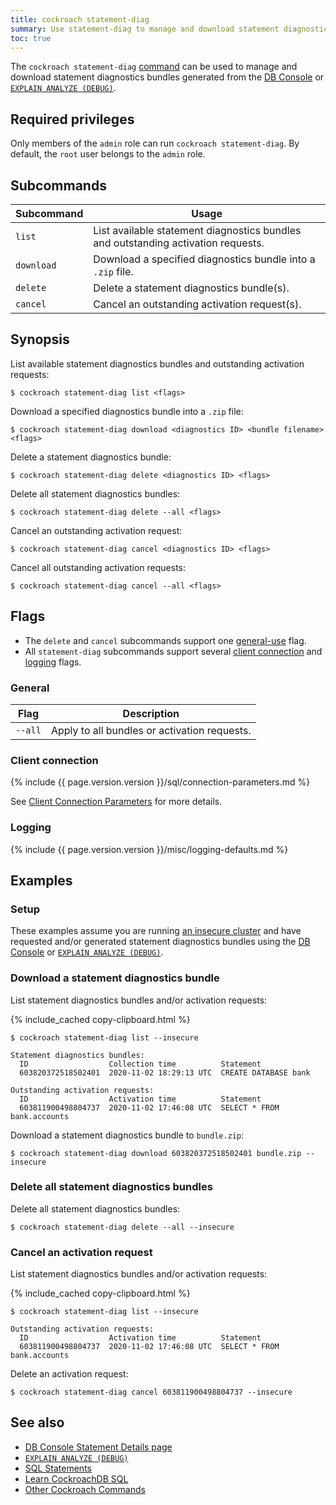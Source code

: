 ```yaml
---
title: cockroach statement-diag
summary: Use statement-diag to manage and download statement diagnostics bundles.
toc: true
---
```


 The `cockroach statement-diag` [command](cockroach-commands.html) can be used to manage and download statement diagnostics bundles generated from the [DB Console](ui-statements-page.html#diagnostics) or [`EXPLAIN ANALYZE (DEBUG)`](explain-analyze.html#explain-analyze-debug).

## Required privileges

Only members of the `admin` role can run `cockroach statement-diag`. By default, the `root` user belongs to the `admin` role.

## Subcommands

Subcommand | Usage
-----------|------
`list` | List available statement diagnostics bundles and outstanding activation requests.
`download` | Download a specified diagnostics bundle into a `.zip` file.
`delete` | Delete a statement diagnostics bundle(s).
`cancel` | Cancel an outstanding activation request(s).

## Synopsis

List available statement diagnostics bundles and outstanding activation requests:

~~~ shell
$ cockroach statement-diag list <flags>
~~~

Download a specified diagnostics bundle into a `.zip` file:

~~~ shell
$ cockroach statement-diag download <diagnostics ID> <bundle filename> <flags>
~~~

Delete a statement diagnostics bundle:

~~~ shell
$ cockroach statement-diag delete <diagnostics ID> <flags>
~~~

Delete all statement diagnostics bundles:

~~~ shell
$ cockroach statement-diag delete --all <flags>
~~~

Cancel an outstanding activation request:

~~~ shell
$ cockroach statement-diag cancel <diagnostics ID> <flags>
~~~

Cancel all outstanding activation requests:

~~~ shell
$ cockroach statement-diag cancel --all <flags>
~~~

## Flags

- The `delete` and `cancel` subcommands support one [general-use](#general) flag.
- All `statement-diag` subcommands support several [client connection](#client-connection) and [logging](#logging) flags.

### General

Flag | Description
-----|------------
`--all` | Apply to all bundles or activation requests.

### Client connection

{% include {{ page.version.version }}/sql/connection-parameters.md %}

See [Client Connection Parameters](connection-parameters.html) for more details.

### Logging

{% include {{ page.version.version }}/misc/logging-defaults.md %}

## Examples

### Setup

These examples assume you are running [an insecure cluster](start-a-local-cluster.html) and have requested and/or generated statement diagnostics bundles using the [DB Console](ui-statements-page.html#diagnostics) or [`EXPLAIN ANALYZE (DEBUG)`](explain-analyze.html#explain-analyze-debug).

### Download a statement diagnostics bundle

List statement diagnostics bundles and/or activation requests:

{% include_cached copy-clipboard.html %}
~~~ shell
$ cockroach statement-diag list --insecure
~~~

~~~
Statement diagnostics bundles:
  ID                  Collection time          Statement
  603820372518502401  2020-11-02 18:29:13 UTC  CREATE DATABASE bank

Outstanding activation requests:
  ID                  Activation time          Statement
  603811900498804737  2020-11-02 17:46:08 UTC  SELECT * FROM bank.accounts
~~~

Download a statement diagnostics bundle to `bundle.zip`:

~~~ shell
$ cockroach statement-diag download 603820372518502401 bundle.zip --insecure
~~~

### Delete all statement diagnostics bundles

Delete all statement diagnostics bundles:

~~~ shell
$ cockroach statement-diag delete --all --insecure
~~~

### Cancel an activation request

List statement diagnostics bundles and/or activation requests:

{% include_cached copy-clipboard.html %}
~~~ shell
$ cockroach statement-diag list --insecure
~~~

~~~
Outstanding activation requests:
  ID                  Activation time          Statement
  603811900498804737  2020-11-02 17:46:08 UTC  SELECT * FROM bank.accounts
~~~

Delete an activation request:

~~~ shell
$ cockroach statement-diag cancel 603811900498804737 --insecure
~~~

## See also

- [DB Console Statement Details page](ui-statements-page.html#statement-details-page)
- [`EXPLAIN ANALYZE (DEBUG)`](explain-analyze.html#explain-analyze-debug)
- [SQL Statements](sql-statements.html)
- [Learn CockroachDB SQL](learn-cockroachdb-sql.html)
- [Other Cockroach Commands](cockroach-commands.html)
